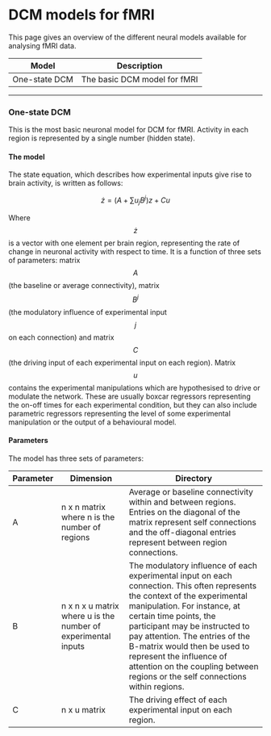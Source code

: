 # DCM models for fMRI

This page gives an overview of the different neural models available for analysing fMRI data.

| Model | Description |
| --- | --- |
| One-state DCM | The basic DCM model for fMRI |

---

### One-state DCM

This is the most basic neuronal model for DCM for fMRI. Activity in each region is represented by a single number \(hidden state\).

#### The model

The state equation, which describes how experimental inputs give rise to brain activity, is written as follows:


$$
 \dot{z} = (A + \sum{u_jB^j})z + Cu
$$


Where $$\dot{z}$$ is a vector with one element per brain region, representing the rate of change in neuronal activity with respect to time. It is a function of three sets of parameters: matrix $$A$$ \(the baseline or average connectivity\), matrix $$B^j$$ \(the modulatory influence of experimental input $$j$$ on each connection\) and matrix $$C$$ \(the driving input of each experimental input on each region\). Matrix $$u$$ contains the experimental manipulations which are hypothesised to drive or modulate the network. These are usually boxcar regressors representing the on-off times for each experimental condition, but they can also include parametric regressors representing the level of some experimental manipulation or the output of a behavioural model.

#### Parameters

The model has three sets of parameters:

| Parameter | Dimension | Directory |
| --- | --- | --- |
| A | n x n matrix where n is the number of regions | Average or baseline connectivity within and between regions. Entries on the diagonal of the matrix represent self connections and the off-diagonal entries represent between region connections. |
| B | n x n x u matrix where u is the number of experimental inputs | The modulatory influence of each experimental input on each connection. This often represents the context of the experimental manipulation. For instance, at certain time points, the participant may be instructed to pay attention. The entries of the B-matrix would then be used to represent the influence of attention on the coupling between regions or the self connections within regions. |
| C | n x u matrix | The driving effect of each experimental input on each region. |
